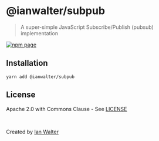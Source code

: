 # @ianwalter/subpub
> A super-simple JavaScript Subscribe/Publish (pubsub) implementation

[![npm page][npmImage]][npmUrl]

## Installation

```console
yarn add @ianwalter/subpub
```

## License

Apache 2.0 with Commons Clause - See [LICENSE][licenseUrl]

&nbsp;

Created by [Ian Walter](https://iankwalter.com)

[npmImage]: https://img.shields.io/npm/v/@ianwalter/subpub.svg
[npmUrl]: https://www.npmjs.com/package/@ianwalter/subpub
[licenseUrl]: https://github.com/ianwalter/subpub/blob/master/LICENSE
